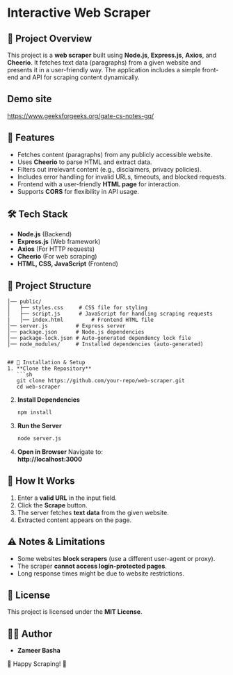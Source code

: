 # Interactive Web Scraper

## 📌 Project Overview
This project is a **web scraper** built using **Node.js**, **Express.js**, **Axios**, and **Cheerio**. It fetches text data (paragraphs) from a given website and presents it in a user-friendly way. The application includes a simple front-end and API for scraping content dynamically.
## Demo site
https://www.geeksforgeeks.org/gate-cs-notes-gq/

## 🚀 Features
- Fetches content (paragraphs) from any publicly accessible website.
- Uses **Cheerio** to parse HTML and extract data.
- Filters out irrelevant content (e.g., disclaimers, privacy policies).
- Includes error handling for invalid URLs, timeouts, and blocked requests.
- Frontend with a user-friendly **HTML page** for interaction.
- Supports **CORS** for flexibility in API usage.

## 🛠️ Tech Stack
- **Node.js** (Backend)
- **Express.js** (Web framework)
- **Axios** (For HTTP requests)
- **Cheerio** (For web scraping)
- **HTML, CSS, JavaScript** (Frontend)

## 📂 Project Structure
```/web-scraper
│── public/
│   ├── styles.css     # CSS file for styling
│   ├── script.js      # JavaScript for handling scraping requests
|   │── index.html         # Frontend HTML file
│── server.js         # Express server
│── package.json      # Node.js dependencies
│── package-lock.json # Auto-generated dependency lock file
│── node_modules/     # Installed dependencies (auto-generated)


## 🔧 Installation & Setup
1. **Clone the Repository**
   ```sh
   git clone https://github.com/your-repo/web-scraper.git
   cd web-scraper
   ```

2. **Install Dependencies**
   ```sh
   npm install
   ```

3. **Run the Server**
   ```sh
   node server.js
   ```

4. **Open in Browser**
   Navigate to:  
   **http://localhost:3000**

## 📌 How It Works
1. Enter a **valid URL** in the input field.
2. Click the **Scrape** button.
3. The server fetches **text data** from the given website.
4. Extracted content appears on the page.

## ⚠️ Notes & Limitations
- Some websites **block scrapers** (use a different user-agent or proxy).
- The scraper **cannot access login-protected pages**.
- Long response times might be due to website restrictions.

## 📝 License
This project is licensed under the **MIT License**.

## 👨‍💻 Author
- **Zameer Basha**  

🚀 Happy Scraping! 🎯

